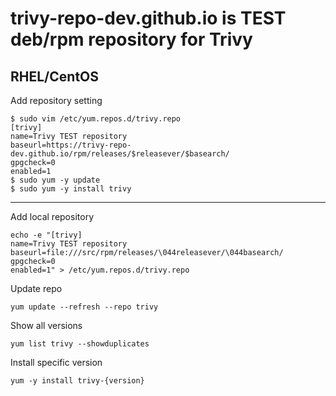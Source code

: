 # trivy-repo-dev.github.io is TEST deb/rpm repository for Trivy

## RHEL/CentOS

Add repository setting

```
$ sudo vim /etc/yum.repos.d/trivy.repo
[trivy]
name=Trivy TEST repository
baseurl=https://trivy-repo-dev.github.io/rpm/releases/$releasever/$basearch/
gpgcheck=0
enabled=1
$ sudo yum -y update
$ sudo yum -y install trivy
```

---- 

Add local repository
```shell
echo -e "[trivy]
name=Trivy TEST repository
baseurl=file:///src/rpm/releases/\044releasever/\044basearch/
gpgcheck=0
enabled=1" > /etc/yum.repos.d/trivy.repo
```

Update repo
```
yum update --refresh --repo trivy
```

Show all versions
```shell
yum list trivy --showduplicates
```

Install specific version
```shell
yum -y install trivy-{version}
```
